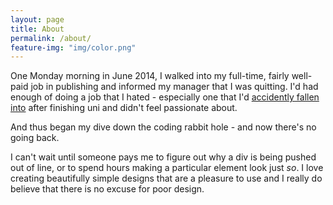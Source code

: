 ```yaml
---
layout: page
title: About
permalink: /about/
feature-img: "img/color.png"
---
```


One Monday morning in June 2014, I walked into my full-time, fairly well-paid job in publishing and informed my manager that I was quitting. I'd had enough of doing a job that I hated - especially one that I'd [accidently fallen into](https://brookebalza.wordpress.com/2015/06/19/an-introduction/) after finishing uni and didn't feel passionate about.

And thus began my dive down the coding rabbit hole - and now there's no going back.

I can't wait until someone pays me to figure out why a div is being pushed out of line, or to spend hours making a particular element look just *so*. I love creating beautifully simple designs that are a pleasure to use and I really do believe that there is no excuse for poor design.